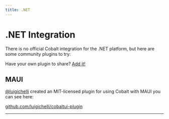 ```yaml
---
title: .NET
---
```


# .NET Integration

There is no official Cobalt integration for the .NET platform, but here are some community plugins to try:

Have your own plugin to share? [Add it!](https://github.com/terrazzoapp/terrazzo/pull)

## MAUI

[@luigichelli](https://github.com/luigichelli) created an MIT-licensed plugin for using Cobalt with MAUI you can see here:

[github.com/luigichelli/cobaltui-plugin](https://github.com/luigichelli/cobaltui-plugin)

---


